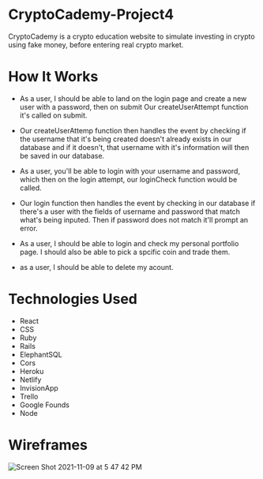 # CryptoCademy-Project4

CryptoCademy is a crypto education website to simulate investing in crypto using fake money, before entering real crypto market.


# How It Works

- As a user, I should be able to land on the login page and create a new user with a password, then on submit Our createUserAttempt function it's called on submit. 

- Our createUserAttemp function then handles the event by checking if the username that it's being created doesn't already exists in our database and if it doesn't, that username with it's information will then be saved in our database.

- As a user, you'll be able to login with your username and password, which then on the login attempt, our loginCheck function would be called.

- Our login function then handles the event by checking in our database if there's a user with the fields of username and password that match what's being inputed. Then if password does not match it'll prompt an error.

- As a user, I should be able to login and check my personal portfolio page. I should also be able to pick a spcific coin and trade them.

- as a user, I should be able to delete my acount.

# Technologies Used

- React
- CSS
- Ruby
- Rails
- ElephantSQL
- Cors
- Heroku
- Netlify
- InvisionApp
- Trello
- Google Founds
- Node

# Wireframes

![Screen Shot 2021-11-09 at 5 47 42 PM](https://user-images.githubusercontent.com/82793235/141018125-445764de-f9ef-4a3a-996d-eaf4ad25fc3a.png)

